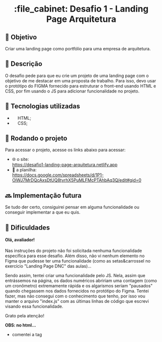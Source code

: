 <h1 align="center">:file_cabinet: Desafio 1 - Landing Page Arquitetura</h1>

## :dart: Objetivo

Criar uma landing page como portfólio para uma empresa de arquitetura.

## :memo: Descrição

O desafio pede para que eu crie um projeto de uma landing page com o objetivo de me destacar em
uma proposta de trabalho. Para isso, devo usar o protótipo do FIGMA fornecido para estruturar
o front-end usando HTML e CSS, por fim usando o JS para adicionar funcionalidade no projeto.

## :wrench: Tecnologias utilizadas

-   <img src="https://cdn.jsdelivr.net/gh/devicons/devicon/icons/html5/html5-plain.svg" width="14px;"/> HTML;
-   <img src="https://cdn.jsdelivr.net/gh/devicons/devicon/icons/css3/css3-plain.svg" width="14px"/> CSS;

## :rocket: Rodando o projeto

Para acessar o projeto, acesse os links abaixo para acessar:
- 🌐 o site: <br>
      https://desafio1-landing-page-arquitetura.netlify.app
- 📝 a planilha: <br>
      https://docs.google.com/spreadsheets/d/1P1-OlWJ7MrDQcAxsDtUQ8tyrhX5PuMLFMcPTAhbAq3Q/edit#gid=0
## :soon: Implementação futura

Se tudo der certo, consiguirei pensar em alguma funcionalidade ou conseguir implementar
a que eu quis.

## 🥵 Dificuldades

<h4>Olá, avaliador!</h4> 
    
  Nas instruções do projeto não foi solicitada nenhuma funcionalidade específica
    para esse desafio. Além disso, não vi nenhum elemento no Figma que pudesse
    ter uma funcionalidade (como as setas&carrossel no exercício "Landing Page DNC" das aulas)... 
    
Sendo assim, tentei criar uma funcionalidade pelo JS. Nela, assim que entrássemos
    na página, os dados numéricos abririam uma contagem (como um cronômetro) 
    extremamente rápida e os algarismos seriam "pausados" quando chegassem nos dados 
    fornecidos no protótipo do Figma. Tentei fazer, mas não consegui com o conhecimento 
    que tenho, por isso vou manter o arquivo "index.js" com as últimas linhas de código 
    que escrevi visando essa funcionalidade.
    
 Grato pela atenção!
    
 <b> OBS: no html... </b> <br>
-   comentei a tag <script>, que fazia o link para o "index.js" 
        e a tag <body>, com o evento que mencionava a function que definiia o 
        início da minha funcionalidade.
-   para manter a boa aparência, apaguei as "ids" usadas na function "counter"
        no "index.js". Elas ficavam nas tags "h2" dentro dos articles ".dados"

## :handshake: Colaboradores

<table>
  <tr>
    <td align="center">
      <a href="https://github.com/judah-lopes">
        <img src="https://avatars.githubusercontent.com/u/134812191?s=400&u=00a571215f2ea321a8738af235cea655e1e36ec6&v=4" width="100px;" alt="Foto de Judah Lopes no GitHub"/><br>
        <sub>
          <b>judah-lopes</b>
        </sub>
      </a>
    </td>
  </tr>
</table>
